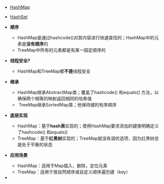 - [HashMap](HashMap.md)
- [HashSet](HashSet.md)

- **顺序**
	- HashMap是通过hashcode()对其内容进行快速查找的；HashMap中的元素是**没有顺序**的
	- TreeMap中所有的元素都是有某一固定顺序的
- **线程安全?**
	- HashMap和TreeMap都**不是**线程安全
- **继承**
	- HashMap继承AbstractMap类；覆盖了hashcode() 和equals() 方法，以确保两个相等的映射返回相同的哈希值
	-  TreeMap继承SortedMap类；他保持键的有序顺序
- **底层实现**
	- HashMap：基于**hash表**实现的；使用HashMap要求添加的键类明确定义了hashcode() 和equals()
	- TreeMap：基于**红黑树**实现的；TreeMap就没有调优选项，因为红黑树总是处于平衡的状态
- **应用场景**
	- HashMap：适用于Map插入，删除，定位元素
	- TreeMap：适用于按自然顺序或自定义顺序遍历键（key）
- 